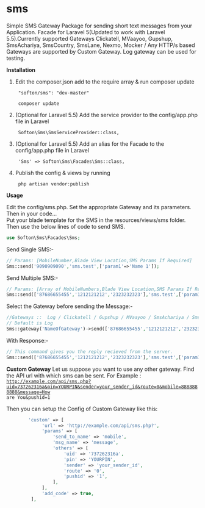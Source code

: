 # sms
Simple SMS Gateway Package for sending short text messages from your Application. Facade for Laravel 5(Updated to work with Laravel 5.5).Currently supported Gateways Clickatell, MVaayoo, Gupshup, SmsAchariya, SmsCountry, SmsLane, Nexmo, Mocker / Any HTTP/s based Gateways are supported by Custom Gateway. Log gateway can be used for testing.

<strong>Installation</strong>

<ol>
  <li>Edit the composer.json add to the require array & run composer update<br>
      <pre><code> "softon/sms": "dev-master" </code></pre>
      <pre><code> composer update </code></pre>
  </li>
  <li>(Optional for Laravel 5.5) Add the service provider to the config/app.php file in Laravel<br>
      <pre><code> Softon\Sms\SmsServiceProvider::class, </code></pre>
      
  </li>
  <li>(Optional for Laravel 5.5) Add an alias for the Facade to the config/app.php file in Laravel<br>
      <pre><code> 'Sms' => Softon\Sms\Facades\Sms::class, </code></pre>
      
  </li>
  <li>Publish the config & views by running <br>
      <pre><code> php artisan vendor:publish </code></pre>
      
  </li>
</ol>


<strong>Usage</strong>

Edit the config/sms.php. Set the appropriate Gateway and its parameters. Then in your code... <br>
Put your blade template for the SMS in the resources/views/sms folder. Then use the below lines of code to send SMS. 
```php
use Softon\Sms\Facades\Sms;  
 ```
Send Single SMS:-
```php
// Params: [MobileNumber,Blade View Location,SMS Params If Required]
Sms::send('9090909090','sms.test',['param1'=>'Name 1']);  
 ```
Send Multiple SMS:-
```php
// Params: [Array of MobileNumbers,Blade View Location,SMS Params If Required]
Sms::send(['87686655455','1212121212','2323232323'],'sms.test',['param1'=>'Name 1']);  
 ```
Select the Gateway before sending the Message:-
```php
//Gateways ::  Log / Clickatell / Gupshup / MVaayoo / SmsAchariya / SmsCountry / SmsLane / Nexmo / Mocker / Custom
// Default is Log
Sms::gateway('NameOfGateway')->send(['87686655455','1212121212','2323232323'],'sms.test',['param1'=>'Name 1']);  
```

With Response:-
```php 
// This command gives you the reply recieved from the server.
Sms::send(['87686655455','1212121212','2323232323'],'sms.test',['param1'=>'Name 1'])->response();  
```


<strong>Custom Gateway</strong>
Let us suppose you want to use any other gateway. Find the API url with which sms can be sent.
For Example : <code>http://example.com/api/sms.php?uid=737262316a&pin=YOURPIN&sender=your_sender_id&route=0&mobile=8888888888&message=How are You&pushid=1</code>

Then you can setup the Config of Custom Gateway like this:

```php 
        'custom' => [                           
             'url' => 'http://example.com/api/sms.php?',
             'params' => [
                 'send_to_name' => 'mobile',
                 'msg_name' => 'message',
                 'others' => [
                     'uid' => '737262316a',
                     'pin' => 'YOURPIN',
                     'sender' => 'your_sender_id',
                     'route' => '0',
                     'pushid' => '1',
                 ],
             ],
             'add_code' => true,
         ],
```
